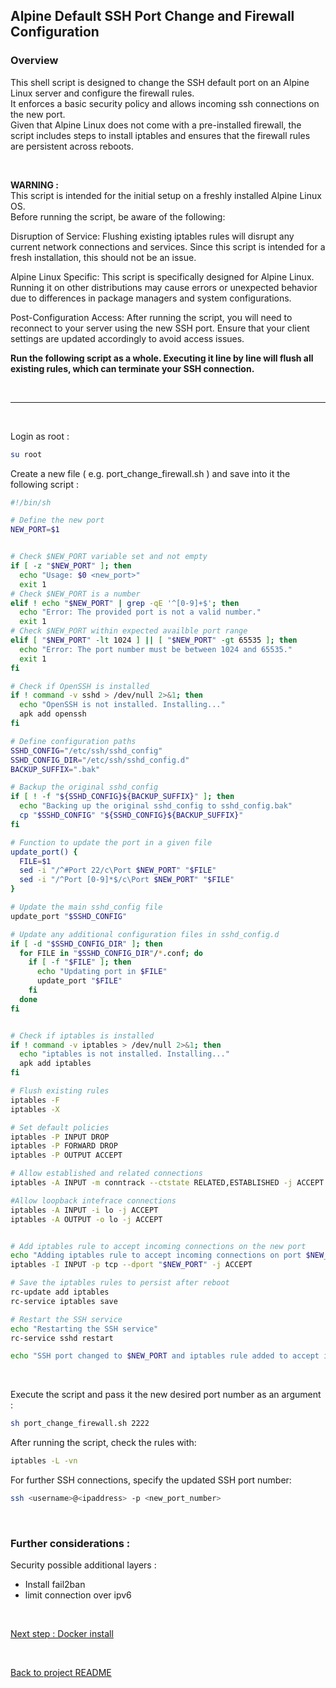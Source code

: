 ## Alpine Default SSH Port Change and Firewall Configuration

### Overview

This shell script is designed to change the SSH default port on an Alpine Linux server and configure the firewall rules.\
It enforces a basic security policy and allows incoming ssh connections on the new port.\
Given that Alpine Linux does not come with a pre-installed firewall, the script includes steps to install iptables and ensures that the firewall rules are persistent across reboots.

<br>

**WARNING :**\
This script is intended for the initial setup on a freshly installed Alpine Linux OS.\
Before running the script, be aware of the following:

Disruption of Service:
Flushing existing iptables rules will disrupt any current network connections and services. Since this script is intended for a fresh installation, this should not be an issue.

Alpine Linux Specific:
This script is specifically designed for Alpine Linux. Running it on other distributions may cause errors or unexpected behavior due to differences in package managers and system configurations.

Post-Configuration Access:
After running the script, you will need to reconnect to your server using the new SSH port. Ensure that your client settings are updated accordingly to avoid access issues.

**Run the following script as a whole. Executing it line by line will flush all existing rules, which can terminate your SSH connection.**

<br>

<hr>

<br>

Login as root :
```sh
su root
```

Create a new file ( e.g. port_change_firewall.sh ) and save into it the following script :



```sh
#!/bin/sh

# Define the new port
NEW_PORT=$1


# Check $NEW_PORT variable set and not empty
if [ -z "$NEW_PORT" ]; then
  echo "Usage: $0 <new_port>"
  exit 1
# Check $NEW_PORT is a number
elif ! echo "$NEW_PORT" | grep -qE '^[0-9]+$'; then
  echo "Error: The provided port is not a valid number."
  exit 1
# Check $NEW_PORT within expected availble port range  
elif [ "$NEW_PORT" -lt 1024 ] || [ "$NEW_PORT" -gt 65535 ]; then
  echo "Error: The port number must be between 1024 and 65535."
  exit 1
fi

# Check if OpenSSH is installed
if ! command -v sshd > /dev/null 2>&1; then
  echo "OpenSSH is not installed. Installing..."
  apk add openssh
fi

# Define configuration paths
SSHD_CONFIG="/etc/ssh/sshd_config"
SSHD_CONFIG_DIR="/etc/ssh/sshd_config.d"
BACKUP_SUFFIX=".bak"

# Backup the original sshd_config
if [ ! -f "${SSHD_CONFIG}${BACKUP_SUFFIX}" ]; then
  echo "Backing up the original sshd_config to sshd_config.bak"
  cp "$SSHD_CONFIG" "${SSHD_CONFIG}${BACKUP_SUFFIX}"
fi

# Function to update the port in a given file
update_port() {
  FILE=$1
  sed -i "/^#Port 22/c\Port $NEW_PORT" "$FILE"
  sed -i "/^Port [0-9]*$/c\Port $NEW_PORT" "$FILE"
}

# Update the main sshd_config file
update_port "$SSHD_CONFIG"

# Update any additional configuration files in sshd_config.d
if [ -d "$SSHD_CONFIG_DIR" ]; then
  for FILE in "$SSHD_CONFIG_DIR"/*.conf; do
    if [ -f "$FILE" ]; then
      echo "Updating port in $FILE"
      update_port "$FILE"
    fi
  done
fi


# Check if iptables is installed
if ! command -v iptables > /dev/null 2>&1; then
  echo "iptables is not installed. Installing..."
  apk add iptables
fi

# Flush existing rules
iptables -F
iptables -X

# Set default policies
iptables -P INPUT DROP
iptables -P FORWARD DROP
iptables -P OUTPUT ACCEPT

# Allow established and related connections
iptables -A INPUT -m conntrack --ctstate RELATED,ESTABLISHED -j ACCEPT

#Allow loopback intefrace connections
iptables -A INPUT -i lo -j ACCEPT
iptables -A OUTPUT -o lo -j ACCEPT


# Add iptables rule to accept incoming connections on the new port
echo "Adding iptables rule to accept incoming connections on port $NEW_PORT"
iptables -I INPUT -p tcp --dport "$NEW_PORT" -j ACCEPT

# Save the iptables rules to persist after reboot
rc-update add iptables 
rc-service iptables save

# Restart the SSH service
echo "Restarting the SSH service"
rc-service sshd restart

echo "SSH port changed to $NEW_PORT and iptables rule added to accept incoming connections"
```

<br>

Execute the script and pass it the new desired port number as an argument :

```sh
sh port_change_firewall.sh 2222
```

After running the script, check the rules with:

```sh
iptables -L -vn
```

For further SSH connections, specify the updated SSH port number:

```sh
ssh <username>@<ipaddress> -p <new_port_number>
```

<br>

### Further considerations :

Security possible additional layers :

  - Install fail2ban
  - limit connection over ipv6

<br> 

[Next step : Docker install](docker_install.md)

<br>


[Back to project README](README.md)